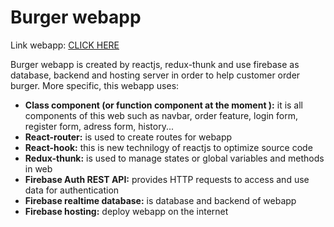 # Burger webapp

Link webapp: [CLICK HERE](https://burger-react-74915.web.app/)

Burger webapp is created by reactjs, redux-thunk and use firebase as database, backend and hosting server in order to help customer order burger. More specific, this webapp uses: 
* **Class component (or function component at the moment ):** it is all components of this web such as navbar, order feature, login form, register form, adress form, history...
* **React-router:** is used to create routes for webapp
* **React-hook:** this is new technilogy of reactjs to optimize source code
* **Redux-thunk:** is used to manage states or global variables and methods in web
* **Firebase Auth REST API:** provides HTTP requests to access and use data for authentication
* **Firebase realtime database:** is database and backend of webapp
* **Firebase hosting:** deploy webapp on the internet
